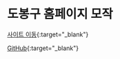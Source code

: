 # 도봉구 홈페이지 모작

[사이트 이동](https://kwakminkyeong.github.io/dobong){:target="_blank"}

[GitHub](https://github.com){:target="_blank"}
